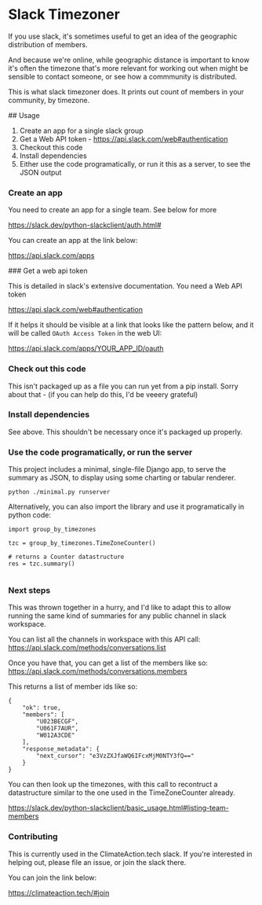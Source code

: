 # Slack Timezoner

If you use slack, it's sometimes useful to get an idea of the geographic distribution of members.

And because we're online, while geographic distance is important to know it's often the timezone that's more relevant for working out when might be sensible to contact someone, or see how a commmunity is distributed.

This is what slack timezoner does. It prints out count of members in your community, by timezone.


## Usage


1. Create an app for a single slack group
2. Get a Web API token - https://api.slack.com/web#authentication
3. Checkout this code
4. Install dependencies
5. Either use the code programatically, or run it this as a server, to see the JSON output


### Create an app

You need to create an app for a single team. See below for more

https://slack.dev/python-slackclient/auth.html#

You can create an app at the link below:

https://api.slack.com/apps

### Get a web api token

This is detailed in slack's extensive documentation. You need a Web API token

https://api.slack.com/web#authentication

If it helps it should be visible at a link that looks like the pattern below, and it will be called `OAuth Access Token` in the web UI:

https://api.slack.com/apps/YOUR_APP_ID/oauth


### Check out this code

This isn't packaged up as a file you can run yet from a pip install. Sorry about that - (if you can help do this, I'd be veeery grateful)

### Install dependencies

See above. This shouldn't be necessary once it's packaged up properly.

### Use the code programatically, or run the server

This project includes a minimal, single-file Django app, to serve the summary as JSON, to display using some charting or tabular renderer.

```
python ./minimal.py runserver
```

Alternatively, you can also import the library and use it programatically in python code:


```
import group_by_timezones

tzc = group_by_timezones.TimeZoneCounter()

# returns a Counter datastructure
res = tzc.summary()


```


### Next steps

This was thrown together in a hurry, and I'd like to adapt this to allow running the same kind of summaries for any public channel in slack workspace.

You can list all the channels in workspace with this API call:
https://api.slack.com/methods/conversations.list


Once you have that, you can get a list of the members like so:
https://api.slack.com/methods/conversations.members

This returns a list of member ids like so:

```
{
    "ok": true,
    "members": [
        "U023BECGF",
        "U061F7AUR",
        "W012A3CDE"
    ],
    "response_metadata": {
        "next_cursor": "e3VzZXJfaWQ6IFcxMjM0NTY3fQ=="
    }
}
```

You can then look up the timezones, with this call to recontruct a datastructure similar to the one used in the TimeZoneCounter already.

https://slack.dev/python-slackclient/basic_usage.html#listing-team-members



### Contributing

This is currently used in the ClimateAction.tech slack. If you're interested in helping out, please file an issue, or join the slack there.



You can join the link below:

https://climateaction.tech/#join




